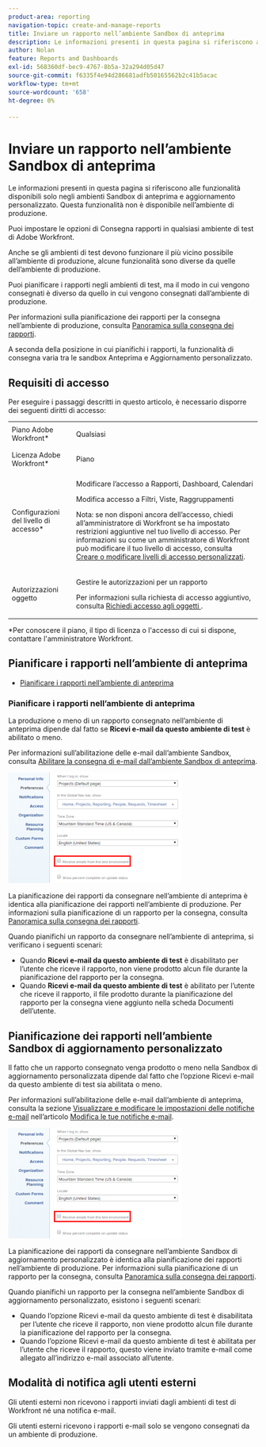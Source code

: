 ```yaml
---
product-area: reporting
navigation-topic: create-and-manage-reports
title: Inviare un rapporto nell’ambiente Sandbox di anteprima
description: Le informazioni presenti in questa pagina si riferiscono alle funzionalità disponibili solo negli ambienti Sandbox di anteprima e aggiornamento personalizzato. Questa funzionalità non è disponibile nell’ambiente di produzione.
author: Nolan
feature: Reports and Dashboards
exl-id: 568360df-bec9-4767-8b5a-32a294d05d47
source-git-commit: f6335f4e94d286681adfb50165562b2c41b5acac
workflow-type: tm+mt
source-wordcount: '658'
ht-degree: 0%

---
```


# Inviare un rapporto nell’ambiente Sandbox di anteprima

Le informazioni presenti in questa pagina si riferiscono alle funzionalità disponibili solo negli ambienti Sandbox di anteprima e aggiornamento personalizzato. Questa funzionalità non è disponibile nell’ambiente di produzione.

Puoi impostare le opzioni di Consegna rapporti in qualsiasi ambiente di test di Adobe Workfront.

<!--
<p data-mc-conditions="QuicksilverOrClassic.Draft mode">For information about the Workfront test environments, see the "Workfront Testing Environments" section. (NOTE:&nbsp;drafted - link this section)</p>
-->

Anche se gli ambienti di test devono funzionare il più vicino possibile all’ambiente di produzione, alcune funzionalità sono diverse da quelle dell’ambiente di produzione.

Puoi pianificare i rapporti negli ambienti di test, ma il modo in cui vengono consegnati è diverso da quello in cui vengono consegnati dall’ambiente di produzione.

Per informazioni sulla pianificazione dei rapporti per la consegna nell’ambiente di produzione, consulta [Panoramica sulla consegna dei rapporti](../../../reports-and-dashboards/reports/creating-and-managing-reports/set-up-report-deliveries.md).

A seconda della posizione in cui pianifichi i rapporti, la funzionalità di consegna varia tra le sandbox Anteprima e Aggiornamento personalizzato.

## Requisiti di accesso

Per eseguire i passaggi descritti in questo articolo, è necessario disporre dei seguenti diritti di accesso:

<table style="table-layout:auto"> 
 <col> 
 <col> 
 <tbody> 
  <tr> 
   <td role="rowheader">Piano Adobe Workfront*</td> 
   <td> <p>Qualsiasi</p> </td> 
  </tr> 
  <tr> 
   <td role="rowheader">Licenza Adobe Workfront*</td> 
   <td> <p>Piano </p> </td> 
  </tr> 
  <tr> 
   <td role="rowheader">Configurazioni del livello di accesso*</td> 
   <td> <p>Modificare l’accesso a Rapporti, Dashboard, Calendari</p> <p>Modifica accesso a Filtri, Viste, Raggruppamenti</p> <p>Nota: se non disponi ancora dell’accesso, chiedi all’amministratore di Workfront se ha impostato restrizioni aggiuntive nel tuo livello di accesso. Per informazioni su come un amministratore di Workfront può modificare il tuo livello di accesso, consulta <a href="../../../administration-and-setup/add-users/configure-and-grant-access/create-modify-access-levels.md" class="MCXref xref">Creare o modificare livelli di accesso personalizzati</a>.</p> </td> 
  </tr> 
  <tr> 
   <td role="rowheader">Autorizzazioni oggetto</td> 
   <td> <p>Gestire le autorizzazioni per un rapporto</p> <p>Per informazioni sulla richiesta di accesso aggiuntivo, consulta <a href="../../../workfront-basics/grant-and-request-access-to-objects/request-access.md" class="MCXref xref">Richiedi accesso agli oggetti </a>.</p> </td> 
  </tr> 
 </tbody> 
</table>

&#42;Per conoscere il piano, il tipo di licenza o l&#39;accesso di cui si dispone, contattare l&#39;amministratore Workfront.

## Pianificare i rapporti nell’ambiente di anteprima

* [Pianificare i rapporti nell’ambiente di anteprima](#schedule-reports-in-the-preview-environment)

### Pianificare i rapporti nell’ambiente di anteprima

La produzione o meno di un rapporto consegnato nell’ambiente di anteprima dipende dal fatto se **Ricevi e-mail da questo ambiente di test** è abilitato o meno.

Per informazioni sull’abilitazione delle e-mail dall’ambiente Sandbox, consulta [Abilitare la consegna di e-mail dall’ambiente Sandbox di anteprima](../../../workfront-basics/using-notifications/enable-delivery-emails-from-preview-sandbox-environment.md).

![](assets/receive-emails-from-sandbox-setting-edit-350x223.png)

La pianificazione dei rapporti da consegnare nell’ambiente di anteprima è identica alla pianificazione dei rapporti nell’ambiente di produzione. Per informazioni sulla pianificazione di un rapporto per la consegna, consulta [Panoramica sulla consegna dei rapporti](../../../reports-and-dashboards/reports/creating-and-managing-reports/set-up-report-deliveries.md).

Quando pianifichi un rapporto da consegnare nell’ambiente di anteprima, si verificano i seguenti scenari:

* Quando **Ricevi e-mail da questo ambiente di test** è disabilitato per l’utente che riceve il rapporto, non viene prodotto alcun file durante la pianificazione del rapporto per la consegna.
* Quando **Ricevi e-mail da questo ambiente di test** è abilitato per l’utente che riceve il rapporto, il file prodotto durante la pianificazione del rapporto per la consegna viene aggiunto nella scheda Documenti dell’utente.

## Pianificazione dei rapporti nell’ambiente Sandbox di aggiornamento personalizzato

Il fatto che un rapporto consegnato venga prodotto o meno nella Sandbox di aggiornamento personalizzata dipende dal fatto che l’opzione Ricevi e-mail da questo ambiente di test sia abilitata o meno.

Per informazioni sull’abilitazione delle e-mail dall’ambiente di anteprima, consulta la sezione [Visualizzare e modificare le impostazioni delle notifiche e-mail](../../../workfront-basics/using-notifications/activate-or-deactivate-your-own-event-notifications.md#view) nell’articolo [Modifica le tue notifiche e-mail](../../../workfront-basics/using-notifications/activate-or-deactivate-your-own-event-notifications.md).

![](assets/receive-emails-from-sandbox-setting-edit-350x223.png)

La pianificazione dei rapporti da consegnare nell’ambiente Sandbox di aggiornamento personalizzato è identica alla pianificazione dei rapporti nell’ambiente di produzione. Per informazioni sulla pianificazione di un rapporto per la consegna, consulta [Panoramica sulla consegna dei rapporti](../../../reports-and-dashboards/reports/creating-and-managing-reports/set-up-report-deliveries.md).

Quando pianifichi un rapporto per la consegna nell’ambiente Sandbox di aggiornamento personalizzato, esistono i seguenti scenari:

* Quando l’opzione Ricevi e-mail da questo ambiente di test è disabilitata per l’utente che riceve il rapporto, non viene prodotto alcun file durante la pianificazione del rapporto per la consegna.
* Quando l’opzione Ricevi e-mail da questo ambiente di test è abilitata per l’utente che riceve il rapporto, questo viene inviato tramite e-mail come allegato all’indirizzo e-mail associato all’utente.

## Modalità di notifica agli utenti esterni

Gli utenti esterni non ricevono i rapporti inviati dagli ambienti di test di Workfront né una notifica e-mail.

Gli utenti esterni ricevono i rapporti e-mail solo se vengono consegnati da un ambiente di produzione.
